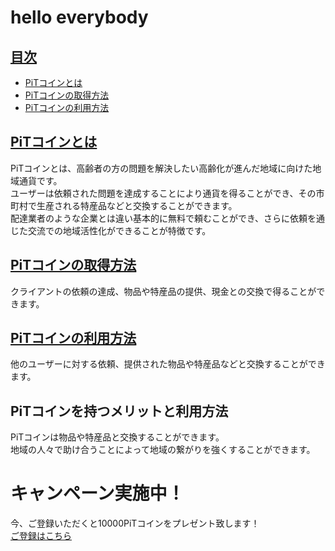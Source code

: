 # hello everybody
## <a href="#index">目次</a>
* [PiTコインとは](#anchor1)
* [PiTコインの取得方法](#anchor2)
* [PiTコインの利用方法](#anchor3)

<a id="#anchor1"></a>

## <a href="#anchor1">PiTコインとは</a> 
PiTコインとは、高齢者の方の問題を解決したい高齢化が進んだ地域に向けた地域通貨です。<br>
ユーザーは依頼された問題を達成することにより通貨を得ることができ、その市町村で生産される特産品などと交換することができます。<br>
配達業者のような企業とは違い基本的に無料で頼むことができ、さらに依頼を通じた交流での地域活性化ができることが特徴です。
<a id="anchor2"></a>

## <a href="#anchor1">PiTコインの取得方法</a>  
クライアントの依頼の達成、物品や特産品の提供、現金との交換で得ることができます。
<a id="anchor3"></a>

## <a href="#anchor2">PiTコインの利用方法</a>
他のユーザーに対する依頼、提供された物品や特産品などと交換することができます。

## PiTコインを持つメリットと利用方法
PiTコインは物品や特産品と交換することができます。<br>
地域の人々で助け合うことによって地域の繋がりを強くすることができます。

# キャンペーン実施中！
今、ご登録いただくと10000PiTコインをプレゼント致します！<br>
[ご登録はこちら]()

